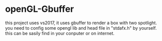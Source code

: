 # openGL-Gbuffer
this project uses vs2017,
it uses gbuffer to render a box with two spotlight.
you need to config some opengl lib and head file in "stdafx.h" by yourself.
this can be sasily find in your conputer or on internet.
